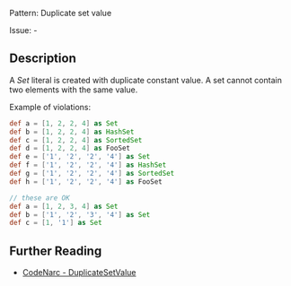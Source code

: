 Pattern: Duplicate set value

Issue: -

## Description

A *Set* literal is created with duplicate constant value. A set cannot contain two elements with the same value.

Example of violations:

``` groovy
def a = [1, 2, 2, 4] as Set
def b = [1, 2, 2, 4] as HashSet
def c = [1, 2, 2, 4] as SortedSet
def d = [1, 2, 2, 4] as FooSet
def e = ['1', '2', '2', '4'] as Set
def f = ['1', '2', '2', '4'] as HashSet
def g = ['1', '2', '2', '4'] as SortedSet
def h = ['1', '2', '2', '4'] as FooSet

// these are OK
def a = [1, 2, 3, 4] as Set
def b = ['1', '2', '3', '4'] as Set
def c = [1, '1'] as Set
```

## Further Reading

* [CodeNarc - DuplicateSetValue](https://codenarc.github.io/CodeNarc/codenarc-rules-basic.html#duplicatesetvalue-rule)